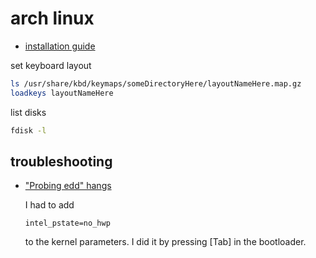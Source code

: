 # arch linux

- [installation guide](https://wiki.archlinux.org/title/Installation_guide)

set keyboard layout

```sh
ls /usr/share/kbd/keymaps/someDirectoryHere/layoutNameHere.map.gz
loadkeys layoutNameHere
```

list disks

```sh
fdisk -l
```

## troubleshooting

- ["Probing edd" hangs](https://unix.stackexchange.com/questions/272701/liveusb-stuck-after-probing-edd-during-boot)

    I had to add 

    ```
    intel_pstate=no_hwp
    ``` 
    
    to the kernel parameters. I did it by pressing [Tab] in the bootloader.